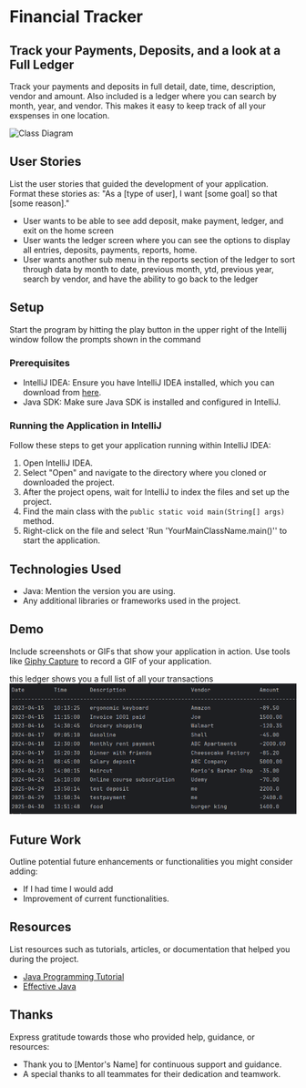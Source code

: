 # Financial Tracker

## Track your Payments, Deposits, and a look at a Full Ledger

Track your payments and deposits in full detail, date, time, description, vendor and amount. Also included is a ledger where you can search by month, year, and vendor. This makes it easy to keep track of all your exspenses in one location.


![Class Diagram](path/to/your/class_diagram.png)

## User Stories

List the user stories that guided the development of your application. Format these stories as: "As a [type of user], I want [some goal] so that [some reason]."

- User wants to be able to see add deposit, make payment, ledger, and exit on the home screen
- User wants the ledger screen where you can see the options to display all entries, deposits, payments, reports, home.
- User wants another sub menu in the reports section of the ledger to sort through data by month to date, previous month, ytd, previous year, search by vendor, and have the ability to go back to the ledger

## Setup
Start the program by hitting the play button in the upper right of the Intellij window
follow the prompts shown in the command 


### Prerequisites

- IntelliJ IDEA: Ensure you have IntelliJ IDEA installed, which you can download from [here](https://www.jetbrains.com/idea/download/).
- Java SDK: Make sure Java SDK is installed and configured in IntelliJ.

### Running the Application in IntelliJ

Follow these steps to get your application running within IntelliJ IDEA:

1. Open IntelliJ IDEA.
2. Select "Open" and navigate to the directory where you cloned or downloaded the project.
3. After the project opens, wait for IntelliJ to index the files and set up the project.
4. Find the main class with the `public static void main(String[] args)` method.
5. Right-click on the file and select 'Run 'YourMainClassName.main()'' to start the application.

## Technologies Used

- Java: Mention the version you are using.
- Any additional libraries or frameworks used in the project.

## Demo

Include screenshots or GIFs that show your application in action. Use tools like [Giphy Capture](https://giphy.com/apps/giphycapture) to record a GIF of your application.

this ledger shows you a full list of all your transactions
![Screenshot 2025-04-30 135946.png](Screenshot%202025-04-30%20135946.png)


## Future Work

Outline potential future enhancements or functionalities you might consider adding:

- If I had time I would add 
- Improvement of current functionalities.

## Resources

List resources such as tutorials, articles, or documentation that helped you during the project.

- [Java Programming Tutorial](https://www.example.com)
- [Effective Java](https://www.example.com)


## Thanks

Express gratitude towards those who provided help, guidance, or resources:

- Thank you to [Mentor's Name] for continuous support and guidance.
- A special thanks to all teammates for their dedication and teamwork.
 